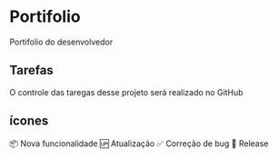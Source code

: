 # Portifolio
Portifolio do desenvolvedor

## Tarefas

O controle das taregas desse projeto será realizado no GitHub

## ícones

:package: Nova funcionalidade
:up: Atualização
:white_check_mark: Correção de bug
:checkered_flag: Release